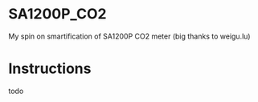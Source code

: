 # SA1200P_CO2
My spin on smartification of SA1200P CO2 meter (big thanks to weigu.lu)


# Instructions
todo
